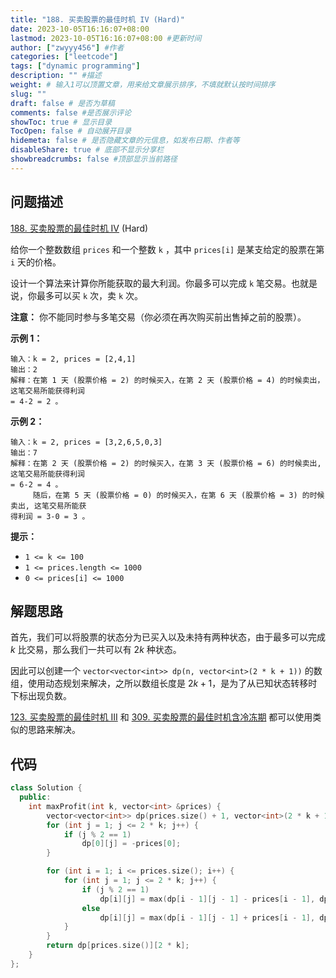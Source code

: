 ```yaml
---
title: "188. 买卖股票的最佳时机 IV (Hard)"
date: 2023-10-05T16:16:07+08:00
lastmod: 2023-10-05T16:16:07+08:00 #更新时间
author: ["zwyyy456"] #作者
categories: ["leetcode"]
tags: ["dynamic programming"]
description: "" #描述
weight: # 输入1可以顶置文章，用来给文章展示排序，不填就默认按时间排序
slug: ""
draft: false # 是否为草稿
comments: false #是否展示评论
showToc: true # 显示目录
TocOpen: false # 自动展开目录
hidemeta: false # 是否隐藏文章的元信息，如发布日期、作者等
disableShare: true # 底部不显示分享栏
showbreadcrumbs: false #顶部显示当前路径
---
```

## 问题描述
[188. 买卖股票的最佳时机 IV][link] (Hard)

[link]: https://leetcode.cn/problems/best-time-to-buy-and-sell-stock-iv/

给你一个整数数组 `prices` 和一个整数 `k` ，其中 `prices[i]` 是某支给定的股票在第 `i` 天的价格。

设计一个算法来计算你所能获取的最大利润。你最多可以完成 `k` 笔交易。也就是说，你最多可以买 `k` 次，卖
`k` 次。

**注意：** 你不能同时参与多笔交易（你必须在再次购买前出售掉之前的股票）。

**示例 1：**

```
输入：k = 2, prices = [2,4,1]
输出：2
解释：在第 1 天 (股票价格 = 2) 的时候买入，在第 2 天 (股票价格 = 4) 的时候卖出，这笔交易所能获得利润
= 4-2 = 2 。
```

**示例 2：**

```
输入：k = 2, prices = [3,2,6,5,0,3]
输出：7
解释：在第 2 天 (股票价格 = 2) 的时候买入，在第 3 天 (股票价格 = 6) 的时候卖出, 这笔交易所能获得利润
= 6-2 = 4 。
     随后，在第 5 天 (股票价格 = 0) 的时候买入，在第 6 天 (股票价格 = 3) 的时候卖出, 这笔交易所能获
得利润 = 3-0 = 3 。
```

**提示：**

- `1 <= k <= 100`
- `1 <= prices.length <= 1000`
- `0 <= prices[i] <= 1000`

## 解题思路

首先，我们可以将股票的状态分为已买入以及未持有两种状态，由于最多可以完成 $k$ 比交易，那么我们一共可以有 $2k$ 种状态。

因此可以创建一个 `vector<vector<int>> dp(n, vector<int>(2 * k + 1))` 的数组，使用动态规划来解决，之所以数组长度是 $2k + 1$，是为了从已知状态转移时下标出现负数。

[123. 买卖股票的最佳时机 III](https://leetcode.cn/problems/best-time-to-buy-and-sell-stock-iii/) 和 [309. 买卖股票的最佳时机含冷冻期](https://leetcode.cn/problems/best-time-to-buy-and-sell-stock-with-cooldown/) 都可以使用类似的思路来解决。

## 代码
```cpp
class Solution {
  public:
    int maxProfit(int k, vector<int> &prices) {
        vector<vector<int>> dp(prices.size() + 1, vector<int>(2 * k + 1, 0));
        for (int j = 1; j <= 2 * k; j++) {
            if (j % 2 == 1)
                dp[0][j] = -prices[0];
        }

        for (int i = 1; i <= prices.size(); i++) {
            for (int j = 1; j <= 2 * k; j++) {
                if (j % 2 == 1)
                    dp[i][j] = max(dp[i - 1][j - 1] - prices[i - 1], dp[i - 1][j]);
                else
                    dp[i][j] = max(dp[i - 1][j - 1] + prices[i - 1], dp[i - 1][j]);
            }
        }
        return dp[prices.size()][2 * k];
    }
};
```